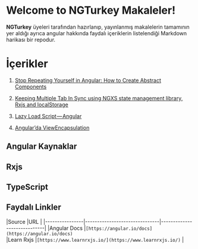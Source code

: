 # Welcome to NGTurkey Makaleler!

**NGTurkey** üyeleri tarafından hazırlanıp, yayınlanmış makalelerin tamamının yer aldığı ayrıca angular hakkında faydalı içeriklerin listelendiği Markdown harikası bir repodur.

# İçerikler

 1. [Stop Repeating Yourself in Angular: How to Create Abstract Components](https://medium.com/@ozak/stop-repeating-yourself-in-angular-how-to-create-abstract-components-9726d43c99ab)

 2. [Keeping Multiple Tab In Sync using NGXS state management library, Rxjs and localStorage](https://medium.com/@mehmetakifalp/keeping-multiple-tab-in-sync-using-ngxs-state-management-library-rxjs-and-localstorage-840c0bf615fa)
 3. [Lazy Load Script — Angular](https://medium.com/@mehmeterim/lazy-load-script-angular-9bc3e7e8acfa)
 4.  [Angular’da ViewEncapsulation](http://www.berksoyyilmaz.com/angularda-viewencapsulation/)

## Angular Kaynaklar


## Rxjs


## TypeScript


## Faydalı Linkler



|Source                   |URL                                      |
|----------------|-------------------------------|-----------------------------|
|Angular Docs |`[https://angular.io/docs](https://angular.io/docs)`                       
|Learn Rxjs        |`[https://www.learnrxjs.io/](https://www.learnrxjs.io/)`           |

